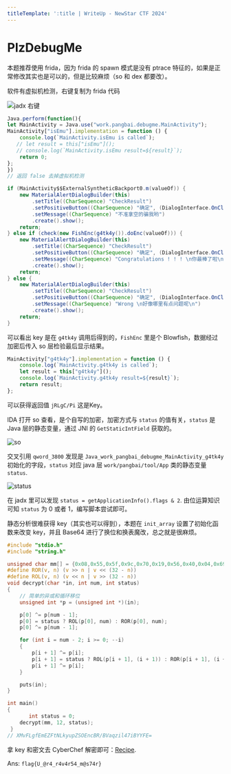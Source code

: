 ```yaml
---
titleTemplate: ':title | WriteUp - NewStar CTF 2024'
---
```


# PlzDebugMe

本题推荐使用 frida，因为 frida 的 spawn 模式是没有 ptrace 特征的，如果是正常修改其实也是可以的，但是比较麻烦（so 和 dex 都要改）。

软件有虚拟机检测，右键复制为 frida 代码

![jadx 右键](/assets/images/wp/2024/week4/plzdebugme_1.png)

```javascript
Java.perform(function(){
let MainActivity = Java.use("work.pangbai.debugme.MainActivity");
MainActivity["isEmu"].implementation = function () {
    console.log(`MainActivity.isEmu is called`);
   // let result = this["isEmu"]();
   // console.log(`MainActivity.isEmu result=${result}`);
    return 0;
};
})
// 返回 false 去掉虚拟机检测
```

```java
if (MainActivity$$ExternalSyntheticBackport0.m(valueOf)) {
    new MaterialAlertDialogBuilder(this)
        .setTitle((CharSequence) "CheckResult")
        .setPositiveButton((CharSequence) "确定", (DialogInterface.OnClickListener) null)
        .setMessage((CharSequence) "不准拿空的骗我哟")
        .create().show();
    return;
} else if (check(new FishEnc(g4tk4y()).doEnc(valueOf))) {
    new MaterialAlertDialogBuilder(this)
        .setTitle((CharSequence) "CheckResult")
        .setPositiveButton((CharSequence) "确定", (DialogInterface.OnClickListener) null)
        .setMessage((CharSequence) "Congratulations ! ! ! \n你最棒了啦\n")
        .create().show();
    return;
} else {
    new MaterialAlertDialogBuilder(this)
        .setTitle((CharSequence) "CheckResult")
        .setPositiveButton((CharSequence) "确定", (DialogInterface.OnClickListener) null)
        .setMessage((CharSequence) "Wrong \n好像哪里有点问题呢\n")
        .create().show();
    return;
}
```

可以看出 key 是在 `g4tk4y` 调用后得到的，`FishEnc` 里是个 Blowfish，数据经过加密后传入 so 层检验最后显示结果。

```javascript
MainActivity["g4tk4y"].implementation = function () {
    console.log(`MainActivity.g4tk4y is called`);
    let result = this["g4tk4y"]();
    console.log(`MainActivity.g4tk4y result=${result}`);
    return result;
};
```

可以获得返回值 `jRLgC/Pi` 这是Key。

IDA 打开 so 查看，是个自写的加密，加密方式与 `status` 的值有关，`status` 是 Java 层的静态变量，通过 JNI 的 `GetStaticIntField` 获取的。

![so](/assets/images/wp/2024/week4/plzdebugme_2.png)

交叉引用 `qword_3800` 发现是 `Java_work_pangbai_debugme_MainActivity_g4tk4y` 初始化的字段，`status` 对应 java 层 `work/pangbai/tool/App` 类的静态变量 `status`.

![status](/assets/images/wp/2024/week4/plzdebugme_3.png)

在 jadx 里可以发现 `status = getApplicationInfo().flags & 2`. 由位运算知识可知 `status` 为 0 或者 1，编写脚本尝试即可。

静态分析很难获得 key<span data-desc>（其实也可以得到）</span>，本题在 `init_array` 设置了初始化函数来改变 key，并且 Base64 进行了换位和换表魔改，总之就是很麻烦。

```c
#include "stdio.h"
#include "string.h"

unsigned char mm[] = {0x08,0x55,0x5f,0x9c,0x70,0x19,0x56,0x40,0x04,0x69,0x67,0x58,0x85,0x52,0x3e,0xc1,0x4c,0x2d,0xdc,0x75,0xaf,0x6e,0xf0,0x06,0xa5,0x5d,0x7b,0x6e,0x2a,0xae,0x7e,0xe3,0xfd,0xfe,0xb9,0xf1,0xac,0x6b,0x96,0x06,0x43,0xbf,0x21,0x4a,0x12,0xf5,0xdb,0x47};
#define ROR(v, n) (v >> n | v << (32 - n))
#define ROL(v, n) (v << n | v >> (32 - n))
void decrypt(char *in, int num, int status)
{
    // 简单的异或和循环移位
    unsigned int *p = (unsigned int *)(in);

    p[0] ^= p[num - 1];
    p[0] = status ? ROL(p[0], num) : ROR(p[0], num);
    p[0] ^= p[num - 1];

    for (int i = num - 2; i >= 0; --i)
    {
        p[i + 1] ^= p[i];
        p[i + 1] = status ? ROL(p[i + 1], (i + 1)) : ROR(p[i + 1], (i + 1));
        p[i + 1] ^= p[i];
    }

    puts(in);
}

int main()
{
       int status = 0;
    decrypt(mm, 12, status);
 }
// XMvFLgfEmEZFtNLkyupZSOEncBR/BVaqzil47iBYYFE=
```

拿 key 和密文去 CyberChef 解密即可：[Recipe](https://gchq.github.io/CyberChef/#recipe=From_Base64('A-Za-z0-9%2B/%3D',true,false)Blowfish_Decrypt(%7B'option':'UTF8','string':'jRLgC/Pi'%7D,%7B'option':'Hex','string':''%7D,'ECB','Raw','Raw')&input=WE12RkxnZkVtRVpGdE5Ma3l1cFpTT0VuY0JSL0JWYXF6aWw0N2lCWVlGRT0).

Ans: `flag{U_@r4_r4v4r54_m@s74r}`
